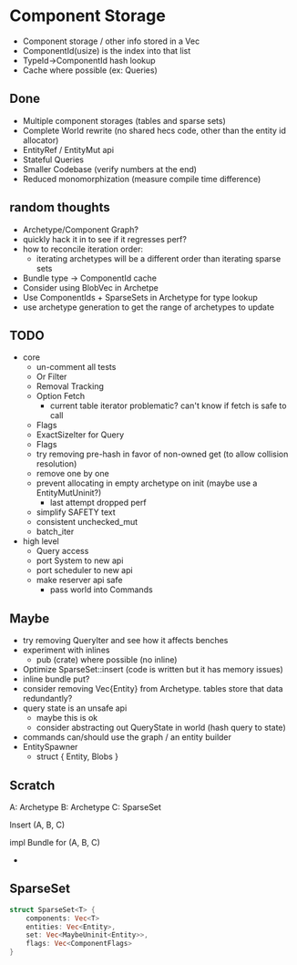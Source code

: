 # Component Storage

* Component storage / other info stored in a Vec<ComponentInfo>
* ComponentId(usize) is the index into that list
* TypeId->ComponentId hash lookup
* Cache where possible (ex: Queries)

## Done

* Multiple component storages (tables and sparse sets)
* Complete World rewrite (no shared hecs code, other than the entity id allocator)
* EntityRef / EntityMut api
* Stateful Queries
* Smaller Codebase (verify numbers at the end)
* Reduced monomorphization (measure compile time difference)

## random thoughts

* Archetype/Component Graph?
* quickly hack it in to see if it regresses perf?
* how to reconcile iteration order:
    * iterating archetypes will be a different order than iterating sparse sets
* Bundle type -> ComponentId cache
* Consider using BlobVec in Archetpe
* Use ComponentIds + SparseSets in Archetype for type lookup
* use archetype generation to get the range of archetypes to update

## TODO
* core
    * un-comment all tests
    * Or Filter
    * Removal Tracking
    * Option Fetch
        * current table iterator problematic? can't know if fetch is safe to call
    * Flags
    * ExactSizeIter for Query
    * Flags
    * try removing pre-hash in favor of non-owned get (to allow collision resolution)
    * remove one by one
    * prevent allocating in empty archetype on init (maybe use a EntityMutUninit?)
        * last attempt dropped perf
    * simplify SAFETY text
    * consistent unchecked_mut
    * batch_iter
* high level
    * Query access
    * port System to new api
    * port scheduler to new api
    * make reserver api safe
        * pass world into Commands


## Maybe
* try removing QueryIter and see how it affects benches
* experiment with inlines
    * pub (crate) where possible (no inline)
* Optimize SparseSet::insert (code is written but it has memory issues)
* inline bundle put?
* consider removing Vec{Entity} from Archetype. tables store that data redundantly?
* query state is an unsafe api
    * maybe this is ok
    * consider abstracting out QueryState in world (hash query to state)
* commands can/should use the graph / an entity builder
* EntitySpawner
    * struct { Entity, Blobs }


## Scratch

A: Archetype
B: Archetype
C: SparseSet

Insert (A, B, C)



impl Bundle for (A, B, C)

* 

## SparseSet

```rust
struct SparseSet<T> {
    components: Vec<T>
    entities: Vec<Entity>,
    set: Vec<MaybeUninit<Entity>>,
    flags: Vec<ComponentFlags>
}
```